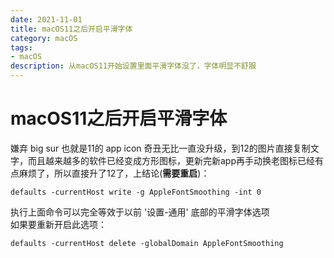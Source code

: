 ```yaml
---
date: 2021-11-01
title: macOS11之后开启平滑字体
category: macOS
tags:
- macOS
description: 从macOS11开始设置里面平滑字体没了，字体明显不舒服
---
```

# macOS11之后开启平滑字体

嫌弃 big sur 也就是11的 app icon 奇丑无比一直没升级，到12的图片直接复制文字，而且越来越多的软件已经变成方形图标，更新完新app再手动换老图标已经有点麻烦了，所以直接升了12了，上结论(**需要重启**)：  
```shell
defaults -currentHost write -g AppleFontSmoothing -int 0
```
执行上面命令可以完全等效于以前 '设置-通用' 底部的平滑字体选项   
如果要重新开启此选项：
```shell
defaults -currentHost delete -globalDomain AppleFontSmoothing
```
